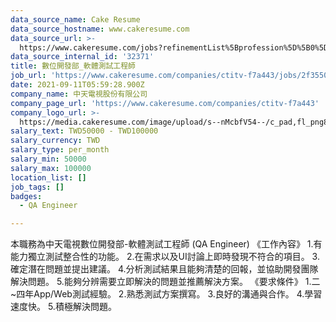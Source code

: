 ```yaml
---
data_source_name: Cake Resume
data_source_hostname: www.cakeresume.com
data_source_url: >-
  https://www.cakeresume.com/jobs?refinementList%5Bprofession%5D%5B0%5D=engineering_qa-engineer&refinementList%5Bsalary_type%5D=per_month&refinementList%5Bsalary_currency%5D=TWD&range%5Bsalary_range%5D%5Bmax%5D=600000
data_source_internal_id: '32371'
title: 數位開發部_軟體測試工程師
job_url: 'https://www.cakeresume.com/companies/ctitv-f7a443/jobs/2f3550'
date: 2021-09-11T05:59:28.900Z
company_name: 中天電視股份有限公司
company_page_url: 'https://www.cakeresume.com/companies/ctitv-f7a443'
company_logo_url: >-
  https://media.cakeresume.com/image/upload/s--nMcbfV54--/c_pad,fl_png8,h_200,w_200/v1616566877/d9z7rwz4p5l65pnygjzy.png
salary_text: TWD50000 - TWD100000
salary_currency: TWD
salary_type: per_month
salary_min: 50000
salary_max: 100000
location_list: []
job_tags: []
badges:
  - QA Engineer

---
```


本職務為中天電視數位開發部-軟體測試工程師 (QA Engineer) 《工作內容》 1.有能力獨立測試整合性的功能。 2.在需求以及UI討論上即時發現不符合的項目。 3.確定潛在問題並提出建議。 4.分析測試結果且能夠清楚的回報，並協助開發團隊解決問題。 5.能夠分辨需要立即解決的問題並推薦解決方案。 《要求條件》 1.二~四年App/Web測試經驗。 2.熟悉測試方案撰寫。 3.良好的溝通與合作。 4.學習速度快。 5.積極解決問題。
